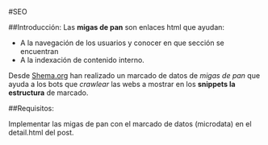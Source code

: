 #SEO

##Introducción: 
Las **migas de pan** son enlaces html que ayudan:
 
 - A la navegación de los usuarios y conocer en que sección se encuentran  
 - A la indexación de contenido interno. 
 
 Desde [Shema.org](http://shema.org/) han realizado un marcado de datos de *migas de pan* 
 que ayuda a los bots que *crawlear* las webs a mostrar en los **snippets la estructura** de marcado.

##Requisitos:

Implementar las migas de pan con el marcado de datos (microdata) en el 
detail.html del post.

